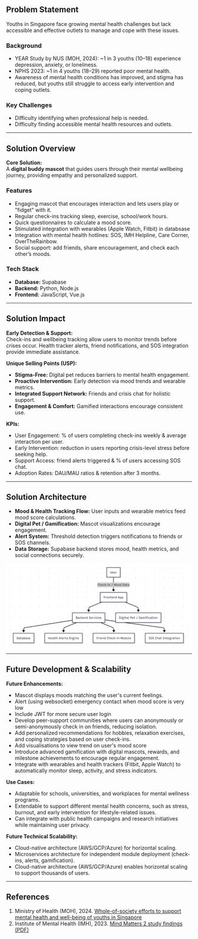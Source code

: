 ## Problem Statement

Youths in Singapore face growing mental health challenges but lack accessible and effective outlets to manage and cope with these issues.

### Background
- YEAR Study by NUS (MOH, 2024): ~1 in 3 youths (10–18) experience depression, anxiety, or loneliness.  
- NPHS 2023: ~1 in 4 youths (18–29) reported poor mental health.  
- Awareness of mental health conditions has improved, and stigma has reduced, but youths still struggle to access early intervention and coping outlets.

### Key Challenges
- Difficulty identifying when professional help is needed.  
- Difficulty finding accessible mental health resources and outlets.

---

## Solution Overview

**Core Solution:**  
A **digital buddy mascot** that guides users through their mental wellbeing journey, providing empathy and personalized support.

### Features
- Engaging mascot that encourages interaction and lets users play or "fidget" with it.  
- Regular check-ins tracking sleep, exercise, school/work hours.  
- Quick questionnaires to calculate a mood score.  
- Stimulated integration with wearables (Apple Watch, Fitbit) in databsase  
- Integration with mental health hotlines: SOS, IMH Helpline, Care Corner, OverTheRainbow.  
- Social support: add friends, share encouragement, and check each other’s moods.

### Tech Stack
- **Database:** Supabase  
- **Backend:** Python, Node.js  
- **Frontend:** JavaScript, Vue.js   

---

## Solution Impact

**Early Detection & Support:**  
Check-ins and wellbeing tracking allow users to monitor trends before crises occur. Health tracker alerts, friend notifications, and SOS integration provide immediate assistance.

**Unique Selling Points (USP):**  
- **Stigma-Free:** Digital pet reduces barriers to mental health engagement.  
- **Proactive Intervention:** Early detection via mood trends and wearable metrics.  
- **Integrated Support Network:** Friends and crisis chat for holistic support.  
- **Engagement & Comfort:** Gamified interactions encourage consistent use.

**KPIs:**  
- User Engagement: % of users completing check-ins weekly & average interaction per user.  
- Early Intervention: reduction in users reporting crisis-level stress before seeking help.  
- Support Access: friend alerts triggered & % of users accessing SOS chat.  
- Adoption Rates: DAU/MAU ratios & retention after 3 months.

---

## Solution Architecture

- **Mood & Health Tracking Flow:** User inputs and wearable metrics feed mood score calculations.  
- **Digital Pet / Gamification:** Mascot visualizations encourage engagement.  
- **Alert System:** Threshold detection triggers notifications to friends or SOS channels.  
- **Data Storage:** Supabase backend stores mood, health metrics, and social connections securely.  

![Solution Architecture](./assets/architecture.png)

---

## Future Development & Scalability

**Future Enhancements:**  
- Mascot displays moods matching the user's current feelings. 
- Alert (using websocket) emergency contact when mood score is very low
- Include JWT for more secure user login
- Develop peer-support communities where users can anonymously or semi-anonymously check in on friends, reducing isolation.
- Add personalized recommendations for hobbies, relaxation exercises, and coping strategies based on user check-ins.
- Add visualisations to view trend on user's mood score
- Introduce advanced gamification with digital mascots, rewards, and milestone achievements to encourage regular engagement.
- Integrate with wearables and health trackers (Fitbit, Apple Watch) to automatically monitor sleep, activity, and stress indicators.

**Use Cases:**  
- Adaptable for schools, universities, and workplaces for mental wellness programs.
- Extendable to support different mental health concerns, such as stress, burnout, and early intervention for lifestyle-related issues.  
- Can integrate with public health campaigns and research initiatives while maintaining user privacy.

**Future Technical Scalability:**  
- Cloud-native architecture (AWS/GCP/Azure) for horizontal scaling.  
- Microservices architecture for independent module deployment (check-ins, alerts, gamification).  
- Cloud-native architecture (AWS/GCP/Azure) enables horizontal scaling to support thousands of users.

---

## References

1. Ministry of Health (MOH), 2024. [Whole-of-society efforts to support mental health and well-being of youths in Singapore](https://www.moh.gov.sg/newsroom/whole-of-society-efforts-to-support-mental-health-and-well-being-of-youths-in-singapore)  
2. Institute of Mental Health (IMH), 2023. [Mind Matters 2 study findings (PDF)](https://www.imh.com.sg/Newsroom/News-Releases/Documents/Media%20Release_Mind%20Matters%202%20Study%20Findings_FINAL_Website.pdf)